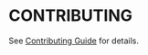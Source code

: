 # CONTRIBUTING

See [Contributing Guide](https://AgileTestApp.github.io/agiletest-cli/contributing) for details.
